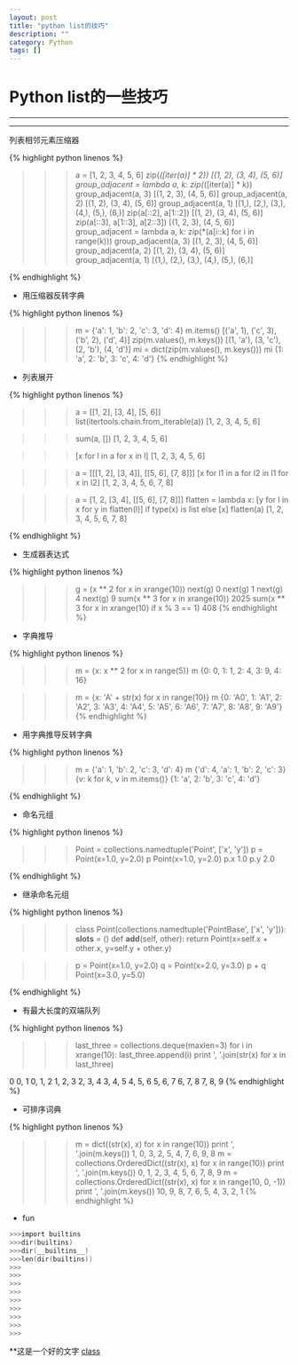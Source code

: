 ```yaml
---
layout: post
title: "python list的技巧"
description: ""
category: Python
tags: []
---
```

# Python list的一些技巧
---
<!--more-->
---

列表相邻元素压缩器

{% highlight python linenos %}
>>> a = [1, 2, 3, 4, 5, 6]
>>> zip(*([iter(a)] * 2))
[(1, 2), (3, 4), (5, 6)]
>>> group_adjacent = lambda a, k: zip(*([iter(a)] * k))
>>> group_adjacent(a, 3)
[(1, 2, 3), (4, 5, 6)]
>>> group_adjacent(a, 2)
[(1, 2), (3, 4), (5, 6)]
>>> group_adjacent(a, 1)
[(1,), (2,), (3,), (4,), (5,), (6,)]
>>> zip(a[::2], a[1::2])
[(1, 2), (3, 4), (5, 6)]
>>> zip(a[::3], a[1::3], a[2::3])
[(1, 2, 3), (4, 5, 6)]
>>> group_adjacent = lambda a, k: zip(*(a[i::k] for i in range(k)))
>>> group_adjacent(a, 3)
[(1, 2, 3), (4, 5, 6)]
>>> group_adjacent(a, 2)
[(1, 2), (3, 4), (5, 6)]
>>> group_adjacent(a, 1)
[(1,), (2,), (3,), (4,), (5,), (6,)]

{% endhighlight %}

<!--break-->

* 用压缩器反转字典

{% highlight python linenos %}
>>> m = {'a': 1, 'b': 2, 'c': 3, 'd': 4}
>>> m.items()
[('a', 1), ('c', 3), ('b', 2), ('d', 4)]
>>> zip(m.values(), m.keys())
[(1, 'a'), (3, 'c'), (2, 'b'), (4, 'd')]
>>> mi = dict(zip(m.values(), m.keys()))
>>> mi
{1: 'a', 2: 'b', 3: 'c', 4: 'd'}
{% endhighlight %}


* 列表展开

{% highlight python linenos %}
>>> a = [[1, 2], [3, 4], [5, 6]]
>>> list(itertools.chain.from_iterable(a))
[1, 2, 3, 4, 5, 6]

>>> sum(a, [])
[1, 2, 3, 4, 5, 6]

>>> [x for l in a for x in l]
[1, 2, 3, 4, 5, 6]

>>> a = [[[1, 2], [3, 4]], [[5, 6], [7, 8]]]
>>> [x for l1 in a for l2 in l1 for x in l2]
[1, 2, 3, 4, 5, 6, 7, 8]

>>> a = [1, 2, [3, 4], [[5, 6], [7, 8]]]
>>> flatten = lambda x: [y for l in x for y in flatten(l)] if type(x) is list else [x]
>>> flatten(a)
[1, 2, 3, 4, 5, 6, 7, 8]

{% endhighlight %}

* 生成器表达式

{% highlight python linenos %}
>>> g = (x ** 2 for x in xrange(10))
>>> next(g)
0
>>> next(g)
1
>>> next(g)
4
>>> next(g)
9
>>> sum(x ** 3 for x in xrange(10))
2025
>>> sum(x ** 3 for x in xrange(10) if x % 3 == 1)
408
{% endhighlight %}


* 字典推导

{% highlight python linenos %}
>>> m = {x: x ** 2 for x in range(5)}
>>> m
{0: 0, 1: 1, 2: 4, 3: 9, 4: 16}

>>> m = {x: 'A' + str(x) for x in range(10)}
>>> m
{0: 'A0', 1: 'A1', 2: 'A2', 3: 'A3', 4: 'A4', 5: 'A5', 6: 'A6', 7: 'A7', 8: 'A8', 9: 'A9'}
{% endhighlight %}

* 用字典推导反转字典

{% highlight python linenos %}
>>> m = {'a': 1, 'b': 2, 'c': 3, 'd': 4}
>>> m
{'d': 4, 'a': 1, 'b': 2, 'c': 3}
>>> {v: k for k, v in m.items()}
{1: 'a', 2: 'b', 3: 'c', 4: 'd'}

{% endhighlight %}

* 命名元组

{% highlight python linenos %}
>>> Point = collections.namedtuple('Point', ['x', 'y'])
>>> p = Point(x=1.0, y=2.0)
>>> p
Point(x=1.0, y=2.0)
>>> p.x
1.0
>>> p.y
2.0

{% endhighlight %}

* 继承命名元组

{% highlight python linenos %}
>>> class Point(collections.namedtuple('PointBase', ['x', 'y'])):
     __slots__ = ()
     def __add__(self, other):
        return Point(x=self.x + other.x, y=self.y + other.y)

>>> p = Point(x=1.0, y=2.0)
>>> q = Point(x=2.0, y=3.0)
>>> p + q
Point(x=3.0, y=5.0)

{% endhighlight %}

* 有最大长度的双端队列

{% highlight python linenos %}
>>> last_three = collections.deque(maxlen=3)
>>> for i in xrange(10):
	    last_three.append(i)
	    print ', '.join(str(x) for x in last_three)

0
0, 1
0, 1, 2
1, 2, 3
2, 3, 4
3, 4, 5
4, 5, 6
5, 6, 7
6, 7, 8
7, 8, 9
{% endhighlight %}

* 可排序词典

{% highlight python linenos %}
>>> m = dict((str(x), x) for x in range(10))
>>> print ', '.join(m.keys())
1, 0, 3, 2, 5, 4, 7, 6, 9, 8
>>> m = collections.OrderedDict((str(x), x) for x in range(10))
>>> print ', '.join(m.keys())
0, 1, 2, 3, 4, 5, 6, 7, 8, 9
>>> m = collections.OrderedDict((str(x), x) for x in range(10, 0, -1))
>>> print ', '.join(m.keys())
10, 9, 8, 7, 6, 5, 4, 3, 2, 1
{% endhighlight %}

* fun
```c
>>>import builtins
>>>dir(builtins)
>>>dir(__builtins__)
>>>len(dir(builtins))
>>>
>>>
>>>
>>>
>>>
>>>
>>>
>>>
>>>


```

**这是一个好的文字
[class](http://lkkandsyf.github.com/pictures/00.ipynb)


